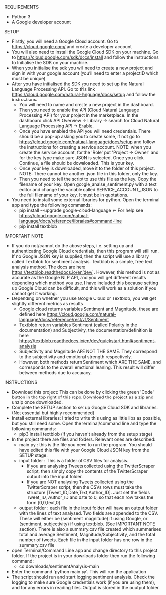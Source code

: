 REQUIREMENTS
- Python 3
- A Google developer account

SETUP
- Firstly, you will need a Google Cloud account. Go to https://cloud.google.com/ and create a developer account
- You will also need to install the Google Cloud SDK on your machine. Go to  https://cloud.google.com/sdk/docs/install and follow the instructions to Initialise the SDK on your machine.
- When you initialise the sdk you will need to create a new project and sign in with your google account (you’ll need to enter a projectID which must be unique)
- After you have initialised the SDK you need to set up the Natural Language Processing API. Go to this link https://cloud.google.com/natural-language/docs/setup and follow the instructions. 
    - You will need to name and create a new  project in the dashboard.
    - Then you need to enable the API (Cloud Natural Language Processing API) for your project in the marketplace. In the dashboard click API Overview -> Library -> search for Cloud Natural Language Processing API -> Enable.
    - Once you have enabled the API you will need credentials. There should be a pop-up asking you to create some, if not go to https://cloud.google.com/natural-language/docs/setup and follow the instructions for creating a service account. 
      NOTE: when you create the service account, for the 'Role' put 'Project -> Owner' and for the key type make sure JSON is selected. Once you click Continue, a file should be downloaded. This is your key.
    - Once your key is downloaded, move it to the folder of this project. NOTE: There cannot be another .json file in this folder, only the key. 
    - Then you need to tell the script to use this file as the key. Copy the filename of your key. Open google_analse_sentiment.py with a text editor and change the variable called  SERVICE_ACCOUNT_JSON to the full filename of your key. It must be in quotations.
- You need to install some external libraries for python. Open the terminal app and type the following commands:
    - pip install --upgrade google-cloud-language  <- For help see https://cloud.google.com/natural-language/docs/reference/libraries#command-line
    - pip install textblob


IMPORTANT NOTE
- If you do not/cannot do the above steps, i.e. setting up and authenticating Google Cloud credentials, then this program will still run. 
  If no Google JSON key is supplied, then the script will use a library called Textblob for sentiment analysis. 
  Textblob is a simple, free text analysis method. The docs are here https://textblob.readthedocs.io/en/dev/ .
  However, this method is not as accurate as the Google NLP API, and you will get different results depending which method you use.
  I have included this because setting up Google Cloud can be difficult, and this will work as a solution if you cannot get it working.
- Depending on whether you use Google Cloud or Textblob, you will get slightly different metrics as results. 
    - Google cloud returns variables Sentiment and Magnitude, these are defined here https://cloud.google.com/natural-language/docs/reference/rest/v1/Sentiment
    - Textblob return variables Sentiment (called Polarity in the documentation) and Subjectivity, the documentation/definition is here https://textblob.readthedocs.io/en/dev/quickstart.html#sentiment-analysis
    - Subjectivity and Magnitude ARE NOT THE SAME. They correspond to the subjectivity and emotional strength respectively. 
    - However, both methods return Sentiment which ARE THE SAME, and corresponds to the overall emotional leaning. This result will differ between methods due to accuracy.
  


INSTRUCTIONS
- Download this project: This can be done by clicking the green 'Code' button in the top right of this repo. Download the project as a zip and unzip once downloaded.
- Complete the SETUP section to set up Google Cloud SDK and libraries. (Not essential but highly recommended)
- Install external libraries: I tried to write this using as little libs as possible, but you still need some. Open the terminal/command line and type the following commands:
  - pip3 install textblob (if you haven't already from the setup stage)
- In the project there are files and folders. Relevant ones are described:
  - main.py : this is the file you need to run the program. You should have edited this file with your Google Cloud JSON key from the SETUP stage.
  - input folder : This is a folder of CSV files for analysis. 
      - If you are analysing Tweets collected using the TwitterScraper script, then simply copy the contents of the TwitterScraper output into the input folder.
      - If you are NOT analysing Tweets collected using the TwitterScraper script, then the CSVs rows must take the structure [Tweet_ID,Date,Text,Author_ID]. 
        Just set the fields Tweet_ID, Author_ID and date to 0, so that each row takes the form [0,0,text,0].
  - output folder : each file in the input folder will have an output folder with the lines of text analysed. 
    Two fields are appended to the CSV. These will either be (sentiment, magnitude) if using Google, or (sentiment, subjectivity) if using textblob. (See IMPORTANT NOTE section). 
    There is also a summary.csv file created which summarises total and average Sentiment, Magnitude/Subjectivity, and the total number of tweets. Each file in the input folder has one row in the summary.csv file
- open Terminal/Command Line app and change directory to this project folder. If the project is in your downloads folder then run the following command:
  - cd downloads/sentimentAnalysis-main 
- Enter the command 'python main.py'. This will run the application
- The script should run and start logging sentiment analysis. Check the logging to make sure Google credentials work (if you are using them), and for any errors in reading files. Output is stored in the ouutput folder. 